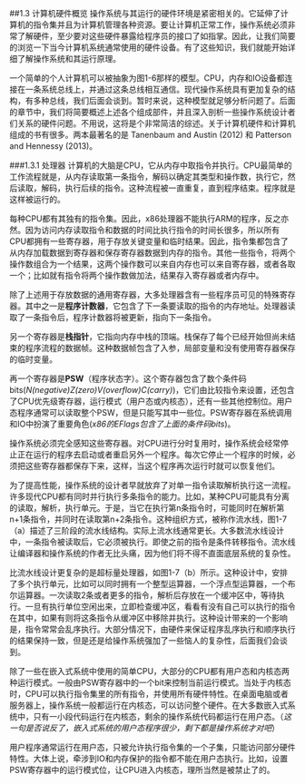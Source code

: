 ##1.3 计算机硬件概览
操作系统与其运行的硬件环境是紧密相关的。它延伸了计算机的指令集并且为计算机管理各种资源。要让计算机正常工作，操作系统必须非常了解硬件，至少要对这些硬件暴露给程序员的接口了如指掌。因此，让我们简要的浏览一下当今计算机系统通常使用的硬件设备。有了这些知识，我们就能开始详细了解操作系统和其运行原理。

一个简单的个人计算机可以被抽象为图1-6那样的模型。CPU，内存和IO设备都连接在一条系统总线上，并通过这条总线相互通信。现代操作系统具有更加复杂的结构，有多种总线，我们后面会谈到。暂时来说，这种模型就足够分析问题了。后面的章节中，我们将简要概述上述各个组成部件，并且深入剖析一些操作系统设计者们关系的硬件问题。不用说，这将是个非常简洁的综述。关于计算机硬件和计算机组成的书有很多。两本最著名的是 Tanenbaum and Austin (2012) 和 Patterson and Hennessy (2013)。

###1.3.1 处理器
计算机的大脑是CPU，它从内存中取指令并执行。CPU最简单的工作流程就是，从内存读取第一条指令，解码以确定其类型和操作数，执行它，然后读取，解码，执行后续的指令。这种流程被一直重复，直到程序结束。程序就是这样被运行的。

每种CPU都有其独有的指令集。因此，x86处理器不能执行ARM的程序，反之亦然。因为访问内存读取指令和数据的时间比执行指令的时间长很多，所以所有CPU都拥有一些寄存器，用于存放关键变量和临时结果。因此，指令集都包含了从内存加载数据到寄存器和保存寄存器数据到内存的指令。其他一些指令，将两个操作数组合为一个结果，这两个操作数可以来自内存也可以来自寄存器，或者各取一个；比如就有指令将两个操作数做加法，结果存入寄存器或者内存中。

除了上述用于存放数据的通用寄存器，大多处理器含有一些程序员可见的特殊寄存器。其中之一是**程序计数器**，它包含了下一条要读取的指令的内存地址。处理器读取了一条指令后，程序计数器将被更新，指向下一条指令。

另一个寄存器是**栈指针**，它指向内存中栈的顶端。栈保存了每个已经开始但尚未结束的程序流程的数据帧。这种数据帧包含了入参，局部变量和没有使用寄存器保存的临时变量。

再一个寄存器是**PSW**（程序状态字）。这个寄存器包含了数个条件码bits(*N(negative)Z(zero)V(overflow)C(carry)*)，它们由比较指令来设置，还包含了CPU优先级寄存器，运行模式（用户态或内核态），还有一些其他控制位。用户态程序通常可以读取整个PSW，但是只能写其中一些位。PSW寄存器在系统调用和IO中扮演了重要角色(*x86的EFlags包含了上面的条件码bits*)。

操作系统必须完全感知这些寄存器。对CPU进行分时复用时，操作系统会经常停止正在运行的程序去启动或者重启另外一个程序。每次它停止一个程序的时候，必须把这些寄存器都保存下来，这样，当这个程序再次运行时就可以恢复他们。

为了提高性能，操作系统的设计者早就放弃了对单一指令读取解析执行这一流程。许多现代CPU都有同时并行执行多条指令的能力。比如，某种CPU可能具有分离的读取，解析，执行单元。于是，当它在执行第n条指令时，可能同时在解析第n+1条指令，并同时在读取第n+2条指令。这种组织方式，被称作流水线，图1-7（a）描述了三阶段的流水线结构。实际上流水线通常更长。大多数流水线设计中，一条指令被读取后，它必须被执行。即使之前的指令是条件转移指令。流水线让编译器和操作系统的作者无比头痛，因为他们将不得不直面底层系统的复杂性。

比流水线设计更复杂的是超标量处理器，如图1-7（b）所示。这种设计中，安排了多个执行单元，比如可以同时拥有一个整型运算器，一个浮点型运算器，一个布尔运算器。一次读取2条或者更多的指令，解析后存放在一个缓冲区中，等待执行。一旦有执行单位空闲出来，立即检查缓冲区，看看有没有自己可以执行的指令在其中，如果有则将这条指令从缓冲区中移除并执行。这种设计带来的一个影响是，指令常常会乱序执行。大部分情况下，由硬件来保证程序乱序执行和顺序执行的结果保持一致，但是还是给操作系统强加了一些恼人的复杂性，后面我们会谈到。

除了一些在嵌入式系统中使用的简单CPU，大部分的CPU都有用户态和内核态两种运行模式。一般由PSW寄存器中的一个bit来控制当前运行模式。当处于内核态时，CPU可以执行指令集里的所有指令，并使用所有硬件特性。在桌面电脑或者服务器上，操作系统一般都运行在内核态，可以访问整个硬件。在大多数嵌入式系统中，只有一小段代码运行在内核态，剩余的操作系统代码都运行在用户态。（*这一句是否说反了，嵌入式系统的用户态程序很少，剩下都是操作系统才对吧*）

用户程序通常运行在用户态，只被允许执行指令集的一个子集，只能访问部分硬件特性。大体上说，牵涉到IO和内存保护的指令都不能在用户态执行。比如，设置PSW寄存器中的运行模式位，让CPU进入内核态，理所当然是被禁止了的。

